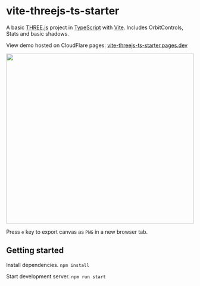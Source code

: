# vite-threejs-ts-starter

A basic [THREE.js](https://threejs.org/) project in [TypeScript](https://www.typescriptlang.org/) with [Vite](https://vitejs.dev/). Includes OrbitControls, Stats and basic shadows.

View demo hosted on CloudFlare pages: [vite-threejs-ts-starter.pages.dev](https://vite-threejs-ts-starter.pages.dev/)

<img src="https://github.com/defmech/vite-threejs-ts-starter/blob/main/resources/cube_1.png?raw=true" width="504" height="457">

Press `e` key to export canvas as `PNG` in a new browser tab.

## Getting started

Install dependencies.
`npm install`

Start development server.
`npm run start`
